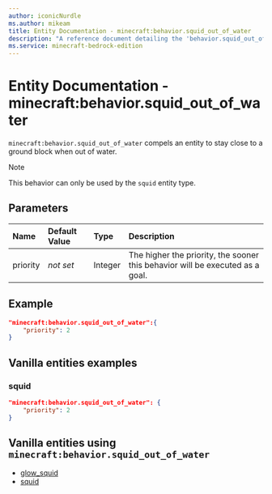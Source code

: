 ```yaml
---
author: iconicNurdle
ms.author: mikeam
title: Entity Documentation - minecraft:behavior.squid_out_of_water
description: "A reference document detailing the 'behavior.squid_out_of_water' entity goal"
ms.service: minecraft-bedrock-edition
---
```


# Entity Documentation - minecraft:behavior.squid_out_of_water

`minecraft:behavior.squid_out_of_water` compels an entity to stay close to a ground block when out of water.

> [!NOTE]
> This behavior can only be used by the `squid` entity type.

## Parameters

|Name |Default Value  |Type  |Description  |
|:----------|:----------|:----------|:----------|
| priority|*not set*|Integer|The higher the priority, the sooner this behavior will be executed as a goal.|

## Example

```json
"minecraft:behavior.squid_out_of_water":{
    "priority": 2
}
```

## Vanilla entities examples

### squid

```json
"minecraft:behavior.squid_out_of_water": {
    "priority": 2
}
```

## Vanilla entities using `minecraft:behavior.squid_out_of_water`

- [glow_squid](../../../../Source/VanillaBehaviorPack_Snippets/entities/glow_squid.md)
- [squid](../../../../Source/VanillaBehaviorPack_Snippets/entities/squid.md)
